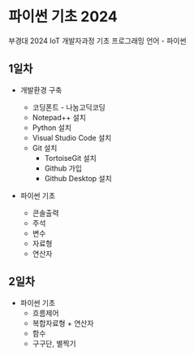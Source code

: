 # 파이썬 기초 2024
부경대 2024 IoT 개발자과정 기초 프로그래밍 언어 - 파이썬

## 1일차
- 개발환경 구축
    - 코딩폰트 - 나눔고딕코딩
    - Notepad++ 설치
    - Python 설치
    - Visual Studio Code 설치
    - Git 설치
        - TortoiseGit 설치
        - Github 가입
        - Github Desktop 설치

- 파이썬 기초
    - 콘솔출력
    - 주석
    - 변수
    - 자료형
    - 연산자

## 2일차
- 파이썬 기초
    - 흐름제어
    - 복합자료형 + 연산자
    - 함수
    - 구구단, 별찍기